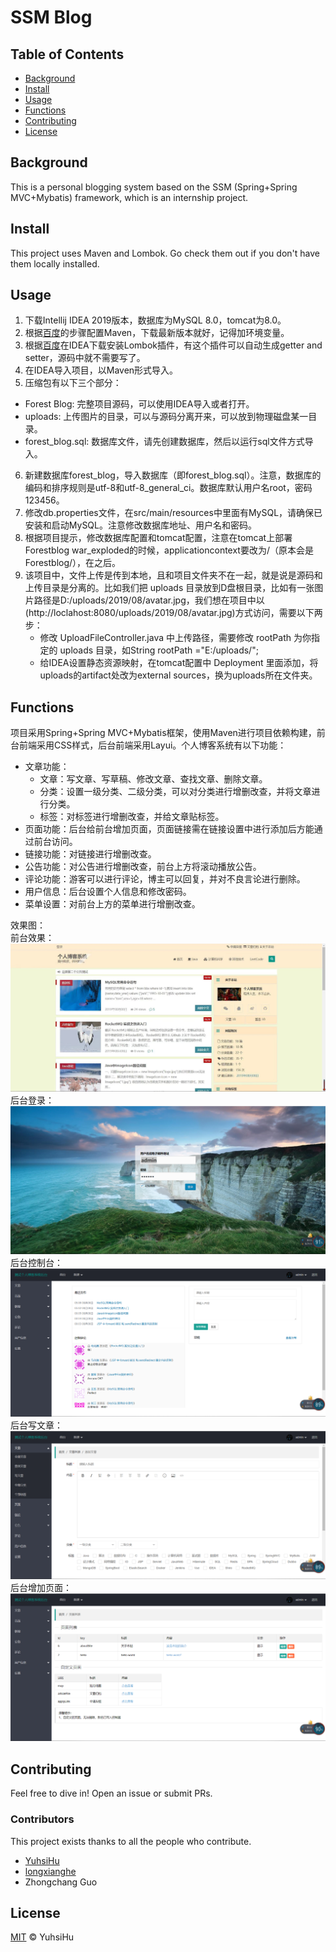 # SSM Blog

## Table of Contents

  - [Background](#background)
  - [Install](#install)
  - [Usage](#usage)
  - [Functions](#Functions)
  - [Contributing](#contributing)
  - [License](#license)

## Background

This is a personal blogging system based on the SSM (Spring+Spring MVC+Mybatis)  framework, which is an internship project.

## Install

This project uses Maven and Lombok. Go check them out if you don't have them locally installed.

## Usage
1.	下载Intellij IDEA 2019版本，数据库为MySQL 8.0，tomcat为8.0。
2.	根据[百度](https://www.cnblogs.com/xihehua/p/9639045.html)的步骤配置Maven，下载最新版本就好，记得加环境变量。
3.	根据[百度](https://jingyan.baidu.com/article/0a52e3f4e53ca1bf63ed725c.html)在IDEA下载安装Lombok插件，有这个插件可以自动生成getter and setter，源码中就不需要写了。
4.	在IDEA导入项目，以Maven形式导入。
5.	压缩包有以下三个部分：
 - Forest Blog: 完整项目源码，可以使用IDEA导入或者打开。
 - uploads: 上传图片的目录，可以与源码分离开来，可以放到物理磁盘某一目录。  
 - forest_blog.sql: 数据库文件，请先创建数据库，然后以运行sql文件方式导入。
6.	新建数据库forest_blog，导入数据库（即forest_blog.sql）。注意，数据库的编码和排序规则是utf-8和utf-8_general_ci。数据库默认用户名root，密码 123456。
7.	修改db.properties文件，在src/main/resources中里面有MySQL，请确保已安装和启动MySQL。注意修改数据库地址、用户名和密码。
8.	根据项目提示，修改数据库配置和tomcat配置，注意在tomcat上部署Forestblog war_exploded的时候，applicationcontext要改为/（原本会是Forestblog/），在之后。
1. 该项目中，文件上传是传到本地，且和项目文件夹不在一起，就是说是源码和上传目录是分离的。比如我们把 uploads 目录放到D盘根目录，比如有一张图片路径是D:/uploads/2019/08/avatar.jpg，我们想在项目中以(http://loclahost:8080/uploads/2019/08/avatar.jpg)方式访问，需要以下两步：
    - 修改 UploadFileController.java 中上传路径，需要修改 rootPath 为你指定的 uploads 目录，如String rootPath ="E:/uploads/";
    - 给IDEA设置静态资源映射，在tomcat配置中 Deployment 里面添加，将uploads的artifact处改为external sources，换为uploads所在文件夹。


## Functions
项目采用Spring+Spring MVC+Mybatis框架，使用Maven进行项目依赖构建，前台前端采用CSS样式，后台前端采用Layui。个人博客系统有以下功能：
  - 文章功能：
    - 文章：写文章、写草稿、修改文章、查找文章、删除文章。
    - 分类：设置一级分类、二级分类，可以对分类进行增删改查，并将文章进行分类。
    - 标签：对标签进行增删改查，并给文章贴标签。
  - 页面功能：后台给前台增加页面，页面链接需在链接设置中进行添加后方能通过前台访问。
  - 链接功能：对链接进行增删改查。
  - 公告功能：对公告进行增删改查，前台上方将滚动播放公告。
  - 评论功能：游客可以进行评论，博主可以回复，并对不良言论进行删除。
  - 用户信息：后台设置个人信息和修改密码。
  - 菜单设置：对前台上方的菜单进行增删改查。 
  
  效果图：  
  前台效果：  
  ![前台效果](image/前台.jpg)  
  后台登录：  
  ![后台登录](image/后台登录.png)  
  后台控制台：  
  ![后台控制台](image/后台控制台.png)  
  后台写文章：  
  ![后台写文章](image/后台写文章.png)  
  后台增加页面：  
  ![后台增加页面](image/后台增加页面.png)  
  

## Contributing
Feel free to dive in! Open an issue or submit PRs.

### Contributors

This project exists thanks to all the people who contribute. 
 - [YuhsiHu](https://github.com/YuhsiHu)
 - [longxianghe](https://github.com/longxianghe)
 - Zhongchang Guo


## License

[MIT](LICENSE) © YuhsiHu